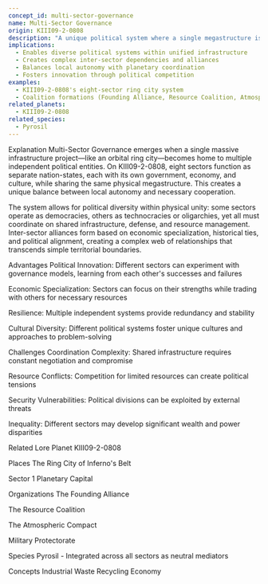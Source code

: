 ```yaml
---
concept_id: multi-sector-governance
name: Multi-Sector Governance
origin: KIII09-2-0808
description: "A unique political system where a single megastructure is divided into independent sectors that function as separate nations while sharing critical infrastructure and resources."
implications:
  - Enables diverse political systems within unified infrastructure
  - Creates complex inter-sector dependencies and alliances
  - Balances local autonomy with planetary coordination
  - Fosters innovation through political competition
examples:
  - KIII09-2-0808's eight-sector ring city system
  - Coalition formations (Founding Alliance, Resource Coalition, Atmospheric Compact)
related_planets:
  - KIII09-2-0808
related_species:
  - Pyrosil
---
```

Explanation
Multi-Sector Governance emerges when a single massive infrastructure project—like an orbital ring city—becomes home to multiple independent political entities. On KIII09-2-0808, eight sectors function as separate nation-states, each with its own government, economy, and culture, while sharing the same physical megastructure. This creates a unique balance between local autonomy and necessary cooperation.

The system allows for political diversity within physical unity: some sectors operate as democracies, others as technocracies or oligarchies, yet all must coordinate on shared infrastructure, defense, and resource management. Inter-sector alliances form based on economic specialization, historical ties, and political alignment, creating a complex web of relationships that transcends simple territorial boundaries.

Advantages
Political Innovation: Different sectors can experiment with governance models, learning from each other's successes and failures

Economic Specialization: Sectors can focus on their strengths while trading with others for necessary resources

Resilience: Multiple independent systems provide redundancy and stability

Cultural Diversity: Different political systems foster unique cultures and approaches to problem-solving

Challenges
Coordination Complexity: Shared infrastructure requires constant negotiation and compromise

Resource Conflicts: Competition for limited resources can create political tensions

Security Vulnerabilities: Political divisions can be exploited by external threats

Inequality: Different sectors may develop significant wealth and power disparities

Related Lore
Planet
KIII09-2-0808

Places
The Ring City of Inferno's Belt

Sector 1 Planetary Capital

Organizations
The Founding Alliance

The Resource Coalition

The Atmospheric Compact

Military Protectorate

Species
Pyrosil - Integrated across all sectors as neutral mediators

Concepts
Industrial Waste Recycling Economy 